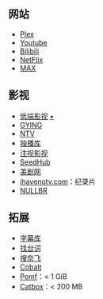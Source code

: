 ## 网站

- [Plex](https://watch.plex.tv/)
- [Youtube](https://www.youtube.com/)
- [Bilibili](https://www.bilibili.com/)
- [NetFlix](https://www.netflix.com/)
- [MAX](https://www.max.com/)

## 影视

- [低端影视](https://ddys.pro/) [▪️](https://ddys.info/)
- [GYING](https://www.gying.si/)
- [NTV](https://tv.n103.top/)
- [独播库](https://www.duboku.tv/)
- [注视影视](https://gaze.run/)
- [SeedHub](https://seedhub.info/)
- [美剧网](https://91mjw.tv/)
- [ihavenotv.com](https://ihavenotv.com/)：纪录片
- [NULLBR](https://nullbr.online/nullbr_emby)

## 拓展

- [字幕库](http://zimuku.org/)
- [找台词](http://zhaotaici.cn/)
- [搜奈飞](https://www.sounf.com/)
- [Cobalt](https://cobalt.tools/)
- [Pomf](https://pomf2.lain.la/)：< 1 GiB
- [Catbox](https://catbox.moe/)：< 200 MB
